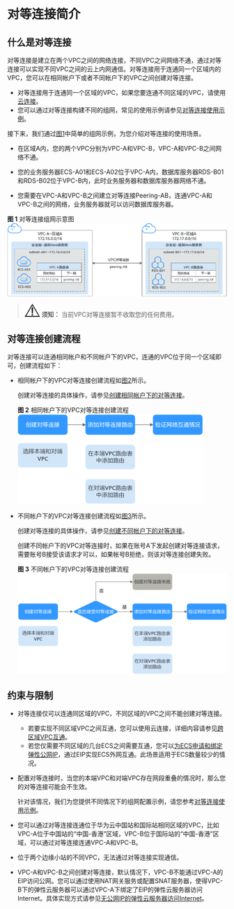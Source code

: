 # 对等连接简介<a name="zh-cn_topic_0046655036"></a>

## 什么是对等连接<a name="section19972750155312"></a>

对等连接是建立在两个VPC之间的网络连接，不同VPC之间网络不通，通过对等连接可以实现不同VPC之间的云上内网通信。对等连接用于连通同一个区域内的VPC，您可以在相同帐户下或者不同帐户下的VPC之间创建对等连接。

-   对等连接用于连通同一个区域的VPC，如果您要连通不同区域的VPC，请使用[云连接](https://support.huaweicloud.com/productdesc-cc/cc_01_0001.html)。
-   您可以通过对等连接构建不同的组网，常见的使用示例请参见[对等连接使用示例](对等连接使用示例.md)。

接下来，我们通过[图1](#fig4721642193711)中简单的组网示例，为您介绍对等连接的使用场景。

-   在区域A内，您的两个VPC分别为VPC-A和VPC-B，VPC-A和VPC-B之间网络不通。
-   您的业务服务器ECS-A01和ECS-A02位于VPC-A内，数据库服务器RDS-B01和RDS-B02位于VPC-B内，此时业务服务器和数据库服务器网络不通。

-   您需要在VPC-A和VPC-B之间建立对等连接Peering-AB，连通VPC-A和VPC-B之间的网络，业务服务器就可以访问数据库服务器。

**图 1**  对等连接组网示意图<a name="fig4721642193711"></a>  
![](figures/对等连接组网示意图.png "对等连接组网示意图")

>![](public_sys-resources/icon-notice.gif) **须知：** 
>当前VPC对等连接暂不收取您的任何费用。

## 对等连接创建流程<a name="section126811472539"></a>

对等连接可以连通相同帐户和不同帐户下的VPC，连通的VPC位于同一个区域即可，创建流程如下：

-   相同帐户下的VPC对等连接创建流程如[图2](#zh-cn_topic_0000001154868962_fig10285152624918)所示。

    创建对等连接的具体操作，请参见[创建相同帐户下的对等连接](创建相同帐户下的对等连接.md)。

    **图 2**  相同帐户下的VPC对等连接创建流程<a name="zh-cn_topic_0000001154868962_fig10285152624918"></a>  
    ![](figures/相同帐户下的VPC对等连接创建流程.png "相同帐户下的VPC对等连接创建流程")

-   不同帐户下的VPC对等连接创建流程如[图3](#fig16137161191713)所示。

    创建对等连接的具体操作，请参见[创建不同帐户下的对等连接](创建不同帐户下的对等连接.md)。

    创建不同帐户下的VPC对等连接时，如果在账号A下发起创建对等连接请求，需要账号B接受该请求才可以，如果帐号B拒绝，则该对等连接创建失败。

    **图 3**  不同帐户下的VPC对等连接创建流程<a name="fig16137161191713"></a>  
    ![](figures/不同帐户下的VPC对等连接创建流程.png "不同帐户下的VPC对等连接创建流程")


## 约束与限制<a name="section1615221293118"></a>

-   对等连接仅可以连通同区域的VPC，不同区域的VPC之间不能创建对等连接。
    -   若要实现不同区域VPC之间互通，您可以使用云连接，详细内容请参见[跨区域VPC互通](https://support.huaweicloud.com/qs-cc/cc_02_0201.html)。
    -   若您仅需要不同区域的几台ECS之间需要互通，您可以[为ECS申请和绑定弹性公网IP](https://support.huaweicloud.com/qs-eip/eip_qs_0001.html)，通过EIP实现ECS外网互通。此场景适用于ECS数量较少的情况。

-   配置对等连接时，当您的本端VPC和对端VPC存在网段重叠的情况时，那么您的对等连接可能会不生效。

    针对该情况，我们为您提供不同情况下的组网配置示例，请您参考[对等连接使用示例](对等连接使用示例.md)。

-   您可以通过对等连接连通位于华为云中国站和国际站相同区域的VPC，比如VPC-A位于中国站的“中国-香港”区域，VPC-B位于国际站的“中国-香港”区域，可以通过对等连接连通VPC-A和VPC-B。
-   位于两个边缘小站的不同VPC，无法通过对等连接实现通信。
-   VPC-A和VPC-B之间创建对等连接，默认情况下，VPC-B不能通过VPC-A的EIP访问公网。您可以通过使用NAT网关服务或配置SNAT服务器，使得VPC-B下的弹性云服务器可以通过VPC-A下绑定了EIP的弹性云服务器访问Internet。具体实现方式请参见[无公网IP的弹性云服务器访问Internet](https://support.huaweicloud.com/usermanual-ecs/ecs_03_0705.html)。

